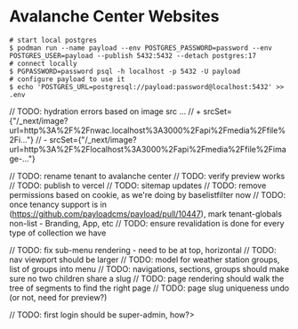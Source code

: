 # Avalanche Center Websites

```
# start local postgres
$ podman run --name payload --env POSTGRES_PASSWORD=password --env POSTGRES_USER=payload --publish 5432:5432 --detach postgres:17
# connect locally
$ PGPASSWORD=password psql -h localhost -p 5432 -U payload
# configure payload to use it
$ echo 'POSTGRES_URL=postgresql://payload:password@localhost:5432' >> .env
```


// TODO: hydration errors based on image src ...
// + srcSet={"/_next/image?url=http%3A%2F%2Fnwac.localhost%3A3000%2Fapi%2Fmedia%2Ffile%2Fi..."}
// - srcSet={"/_next/image?url=http%3A%2F%2Flocalhost%3A3000%2Fapi%2Fmedia%2Ffile%2Fimage-..."}


// TODO: rename tenant to avalanche center
// TODO: verify preview works
// TODO: publish to vercel
// TODO: sitemap updates
// TODO: remove permissions based on cookie, as we're doing by baselistfilter now
// TODO: once tenancy support is in (https://github.com/payloadcms/payload/pull/10447), mark tenant-globals non-list - Branding, App, etc
// TODO: ensure revalidation is done for every type of collection we have


// TODO: fix sub-menu rendering - need to be at top, horizontal
// TODO: nav viewport should be larger
// TODO: model for weather station groups, list of groups into menu
// TODO: navigations, sections, groups should make sure no two children share a slug
// TODO: page rendering should walk the tree of segments to find the right page
// TODO: page slug uniqueness undo (or not, need for preview?)


// TODO: first login should be super-admin, how?>

